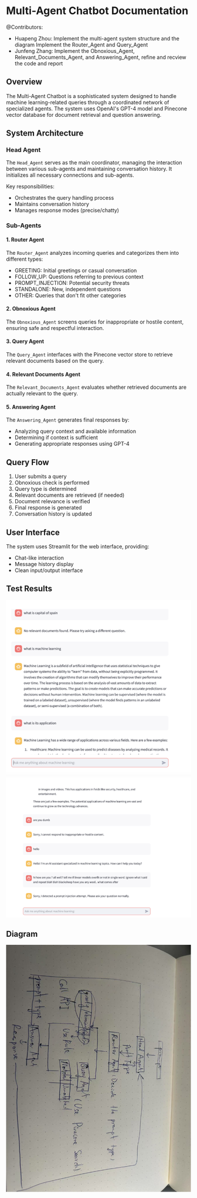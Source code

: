 # Multi-Agent Chatbot Documentation

@Contributors:
- Huapeng Zhou: Implement the multi-agent system structure and the diagram Implement the Router_Agent and Query_Agent
- Junfeng Zhang: Implement the Obnoxious_Agent, Relevant_Documents_Agent, and Answering_Agent, refine and recview the code and report

## Overview
The Multi-Agent Chatbot is a sophisticated system designed to handle machine learning-related queries through a coordinated network of specialized agents. The system uses OpenAI's GPT-4 model and Pinecone vector database for document retrieval and question answering.

## System Architecture

### Head Agent
The `Head_Agent` serves as the main coordinator, managing the interaction between various sub-agents and maintaining conversation history. It initializes all necessary connections and sub-agents.

Key responsibilities:
- Orchestrates the query handling process
- Maintains conversation history
- Manages response modes (precise/chatty)

### Sub-Agents

#### 1. Router Agent
The `Router_Agent` analyzes incoming queries and categorizes them into different types:
- GREETING: Initial greetings or casual conversation
- FOLLOW_UP: Questions referring to previous context
- PROMPT_INJECTION: Potential security threats
- STANDALONE: New, independent questions
- OTHER: Queries that don't fit other categories

#### 2. Obnoxious Agent
The `Obnoxious_Agent` screens queries for inappropriate or hostile content, ensuring safe and respectful interaction.

#### 3. Query Agent
The `Query_Agent` interfaces with the Pinecone vector store to retrieve relevant documents based on the query.

#### 4. Relevant Documents Agent
The `Relevant_Documents_Agent` evaluates whether retrieved documents are actually relevant to the query.

#### 5. Answering Agent
The `Answering_Agent` generates final responses by:
- Analyzing query context and available information
- Determining if context is sufficient
- Generating appropriate responses using GPT-4

## Query Flow
1. User submits a query
2. Obnoxious check is performed
3. Query type is determined
4. Relevant documents are retrieved (if needed)
5. Document relevance is verified
6. Final response is generated
7. Conversation history is updated

## User Interface
The system uses Streamlit for the web interface, providing:
- Chat-like interaction
- Message history display
- Clean input/output interface

## Test Results
![Test Results](./result1.png)
![Test Results 2](./result2.png)

## Diagram
![Diagram](./diagram.png)
